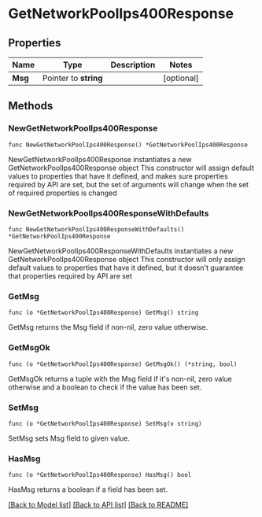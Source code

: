 # GetNetworkPoolIps400Response

## Properties

Name | Type | Description | Notes
------------ | ------------- | ------------- | -------------
**Msg** | Pointer to **string** |  | [optional] 

## Methods

### NewGetNetworkPoolIps400Response

`func NewGetNetworkPoolIps400Response() *GetNetworkPoolIps400Response`

NewGetNetworkPoolIps400Response instantiates a new GetNetworkPoolIps400Response object
This constructor will assign default values to properties that have it defined,
and makes sure properties required by API are set, but the set of arguments
will change when the set of required properties is changed

### NewGetNetworkPoolIps400ResponseWithDefaults

`func NewGetNetworkPoolIps400ResponseWithDefaults() *GetNetworkPoolIps400Response`

NewGetNetworkPoolIps400ResponseWithDefaults instantiates a new GetNetworkPoolIps400Response object
This constructor will only assign default values to properties that have it defined,
but it doesn't guarantee that properties required by API are set

### GetMsg

`func (o *GetNetworkPoolIps400Response) GetMsg() string`

GetMsg returns the Msg field if non-nil, zero value otherwise.

### GetMsgOk

`func (o *GetNetworkPoolIps400Response) GetMsgOk() (*string, bool)`

GetMsgOk returns a tuple with the Msg field if it's non-nil, zero value otherwise
and a boolean to check if the value has been set.

### SetMsg

`func (o *GetNetworkPoolIps400Response) SetMsg(v string)`

SetMsg sets Msg field to given value.

### HasMsg

`func (o *GetNetworkPoolIps400Response) HasMsg() bool`

HasMsg returns a boolean if a field has been set.


[[Back to Model list]](../README.md#documentation-for-models) [[Back to API list]](../README.md#documentation-for-api-endpoints) [[Back to README]](../README.md)


